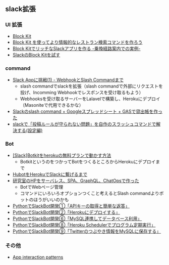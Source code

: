 ## slack拡張
### UI 拡張
  - [Block Kit](https://api.slack.com/block-kit)
  - [Block Kit を使ってより情報的なレストラン検索コマンドを作ろう](https://api.slack.com/lang/ja-jp/slash-block-kit)
  - [Block KitでリッチなSlackアプリを作る -乗換経路案内での実例-](https://qiita.com/navitime_tech/items/85de33072486e7d323a5)
  - [SlackのBlock Kitを試す](https://www.dkrk-blog.net/slack/block_kit)

### command
  - [Slack Appに挑戦(1) - WebhookとSlash Commandまで](https://qiita.com/kanaxx/items/a12a523ca3143b5822b8)
    - slash commandでslackを拡張（slash commandで外部にリクエストを投げ、Incomming Webhookでレスポンスを受け取るもよう）
    - Webhooksを受け取るサーバーをLalavelで構築し、Herokuにデプロイ（Masoniteで代用できるかな）
  - [Slackのslash command + Googleスプレッドシート + GASで貸出帳を作った](https://note.com/yuickomori/n/nb0ecbff77056)
  - [slackで「投稿ルールが守られない問題」を自作のスラッシュコマンドで解決する(設定編)](https://qiita.com/marogoma/items/e3003564c1b8b7b09e29)

### Bot
  - [[Slack]Botkitをherokuの無料プランで動かす方法](https://qiita.com/biga816/items/148a1156cd8b1a964b91)
    - BotkitというのをつかってBotをつくるところからHerokuにデプロイまで
  - [HubotをHerokuでSlackに繋げるまで](https://qiita.com/chibi929/items/79161111dee411000411)
  - [研究室のHPをサーバレス、SPA、GraphQL、ChatOpsで作った](https://qiita.com/asmsuechan/items/17f168f151346ac5cf65)
    - BotでWebページ管理
    - コマンドにいろいろオプションつくこと考えるとSlash commandよりボットのほうがいいのかも
  - [PythonでSlackBot開発①「APIキーの取得と簡単な返答」](https://www.virtual-surfer.com/entry/2018/04/04/190000)
  - [PythonでSlackBot開発②「Herokuにデプロイする」](https://www.virtual-surfer.com/entry/2018/04/05/190000)
  - [PythonでSlackBot開発⑥「MySQL連携してデータベース利用」](https://www.virtual-surfer.com/entry/2018/04/09/190000)
  - [PythonでSlackBot開発⑧「Heroku Schedulerでプログラム定期実行」](https://www.virtual-surfer.com/entry/2018/04/12/190000)
  - [PythonでSlackBot開発⑨「Twitterのつぶやき情報をMySQLに保存する」](https://www.virtual-surfer.com/entry/2018/04/14/190000)

### その他
  - [App interaction patterns](https://github.com/slackapi/app-interaction-patterns)